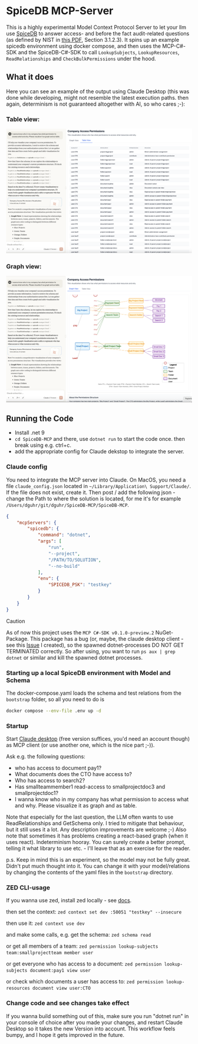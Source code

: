 # SpiceDB MCP-Server
This is a highly experimental Model Context Protocol Server to let your llm use [SpiceDB](https://github.com/authzed/spicedb) 
to answer access- and before the fact audit-related questions (as defined by NIST in [this PDF](https://nvlpubs.nist.gov/nistpubs/specialpublications/nist.sp.800-162.pdf), Section 3.1.2.3).
It spins up an example spicedb environment using docker compose, and then uses the MCP-C#-SDK and the SpiceDB-C#-SDK to call `LookupSubjects`, `LookupResources`, `ReadRelationships` and `CheckBulkPermissions` under the hood.


## What it does
Here you can see an example of the output using Claude Desktop (this was done while developing, might not resemble the latest execution paths. then again, determinism is not guaranteed altogether with AI, so who cares ;-):
### Table view:
![tableview.png](assets/tableview.png)
### Graph view:
![graphview.png](assets/graphview.png)

## Running the Code
- Install .net 9
- `cd SpiceDB-MCP` and there, use `dotnet run` to start the code once. then break using e.g. ctrl+c.
- add the appropriate config for Claude dekstop to integrate the server.
### Claude config
You need to integrate the MCP server into Claude. On MacOS, you need a file `claude_config.json` located in `~/Library/Application\ Support/Claude/`. 
If the file does not exist, create it. Then post / add the following json - change the Path to where the solution is located, for me it's for example `/Users/dguhr/git/dguhr/SpiceDB-MCP/SpiceDB-MCP`. 
```json
{
    "mcpServers": {
        "spicedb": {
            "command": "dotnet",
            "args": [
                "run",
                "--project",
                "/PATH/TO/SOLUTION",
                "--no-build"
            ],
            "env": {
                "SPICEDB_PSK": "testkey"
            }
        }
    }
}
```
> [!CAUTION]
> As of now this project uses the `MCP C#-SDK v0.1.0-preview.2` NuGet-Package. This package has a bug (or, maybe, the claude desktop client - see this [Issue](https://github.com/modelcontextprotocol/csharp-sdk/issues/148) I created), so the spawned dotnet-processes DO NOT GET TERMINATED correctly. So after using, you want to run `ps aux | grep dotnet` or similar and kill the spawned dotnet processes.

### Starting up a local SpiceDB environment with Model and Schema
The docker-compose.yaml loads the schema and test relations from the `bootstrap` folder, so all you need to do is
```zsh
docker compose --env-file .env up -d
```

### Startup
Start [Claude desktop](https://claude.ai/download) (free version suffices, you'd need an account though) as MCP client 
(or use another one, which is the nice part ;-)). 

Ask e.g. the following questions: 
* who has access to document pay1?
* What documents does the CTO have access to?
* Who has access to search2?
* Has smallteammember1 read-access to smallprojectdoc3 and smallprojectdoc1?
* I wanna know who in my company has what permission to access what and why. Please visualize it as graph and as table.

Note that especially for the last question, the LLM often wants to use ReadRelationships and GetSchema only. 
I tried to mitigate that behaviour, but it still uses it a lot. Any description improvements are welcome ;-) 
Also note that sometimes it has problems creating a react-based graph (when it uses react). Indeterminism hooray.
You can surely create a better prompt, telling it what library to use etc. - I'll leave that as an exercise for the reader.

p.s. Keep in mind this is an experiment, so the model may not be fully great. Didn't put much thought into it. You can change it with your model/relations by changing the contents of the yaml files in the `bootstrap` directory.

### ZED CLI-usage
If you wanna use zed, install zed locally - see [docs](https://authzed.com/docs/spicedb/getting-started/installing-zed).

then set the context:
`zed context set dev :50051 "testkey" --insecure`

then use it: 
`zed context use dev`

and make some calls, e.g. get the schema:
`zed schema read`

or get all members of a team:
`zed permission lookup-subjects team:smallprojectteam member user`

or get everyone who has access to a document:
`zed permission lookup-subjects document:pay1 view user`

or check which documents a user has access to:
`zed permission lookup-resources document view user:CTO`

### Change code and see changes take effect
If you wanna build something out of this, make sure you run "dotnet run" in your console of choice after you made your changes, 
and restart Claude Desktop so it takes the new Version into account. This workflow feels bumpy, and I hope it gets improved in the future. 